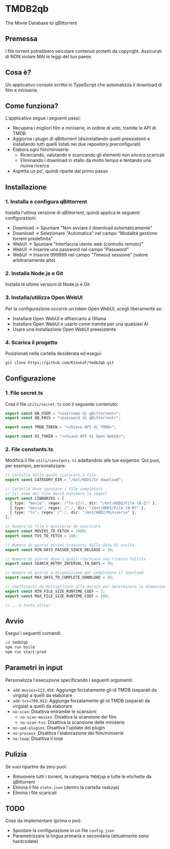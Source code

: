 # TMDB2qb
The Movie Database to qBittorrent

## Premessa
I file torrent potrebbero veicolare contenuti protetti da copyright. Assicurati di NON violare MAI le leggi del tuo paese.

## Cosa è?
Un applicativo console scritto in TypeScript che automatizza il download di film e miniserie.

## Come funziona?
L'applicativo segue i seguenti passi:
- Recupera i migliori film e miniserie, in ordine di voto, tramite le API di TMDB
- Aggiorna i plugin di qBittorrent (disinstallando quelli preesistenti e installando tutti quelli listati nei due repository preconfigurati)
- Elabora ogni film/miniserie:
  - Ricercando, valutando e scaricando gli elementi non ancora scaricati
  - Eliminando i download in stallo da molto tempo e tentando una nuova ricerca
- Aspetta un po', quindi riparte dal primo passo

## Installazione

### 1. Installa e configura qBittorrent
Installa l'ultima versione di qBittorrent, quindi applica le seguenti configurazioni:
- Download -> Spuntare "Non avviare il download automaticamente"
- Download -> Selezionare "Automatica" nel campo "Modalità gestione torrent predefinita"
- WebUI -> Spuntare "Interfaccia utente web (controllo remoto)"
- WebUI -> Inserire una password nel campo "Password"
- WebUI -> Inserire 999999 nel campo "Timeout sessione" (valore arbitrariamente alto)

### 2. Installa Node.js e Git
Installa le ultime versioni di Node.js e Git

### 3. Installa/utilizza Open WebUI
Per la configurazione occorre un token Open WebUI, scegli liberamente se:
- Installare Open WebUI e affiancarlo a Ollama
- Installare Open WebUI e usarlo come tramite per una qualsiasi AI
- Usare una installazione Open WebUI preesistente

### 4. Scarica il progetto
Posizionati nella cartella desiderata ed esegui:
```bash
git clone https://github.com/KinokoF/tmdb2qb.git
```

## Configurazione

### 1. File secret.ts
Crea il file `utils/secret.ts` con il seguente contenuto:
```ts
export const QB_USER = "<username di qBittorrent>";
export const QB_PASS = "<password di qBittorrent>";

export const TMDB_TOKEN = "<chiave API di TMDB>";

export const OI_TOKEN = "<chiave API di Open WebUI>";
```

### 2. File constants.ts
Modifica il file `utils/constants.ts` adattandolo alle tue esigenze. Qui puoi, per esempio, personalizzare:
```ts
// Cartella nella quale scaricare i file
export const CATEGORY_DIR = "/mnt/HDD1/In download";

// Cartelle dove spostare i file completati
// (il nome del file dovrà matchare la regex)
export const LIBRARIES = [
  { type: "movie", regex: /^[n-z]/i, dir: "/mnt/HDD2/Film (N-Z)" },
  { type: "movie", regex: /^./, dir: "/mnt/HDD1/Film (0-M)" },
  { type: "tv", regex: /^./, dir: "/mnt/HDD2/Miniserie" },
];

// Numero di film e miniserie da scaricare
export const MOVIES_TO_FETCH = 1000;
export const TVS_TO_FETCH = 100;

// Numero di giorni minimi trascorsi dalla data di uscita
export const MIN_DAYS_PASSED_SINCE_RELEASE = 30;

// Numero di giorni dopo i quali riprovare una ricerca fallita
export const SEARCH_RETRY_INTERVAL_IN_DAYS = 30;

// Numero di giorni a disposizione per completare il download
export const MAX_DAYS_TO_COMPLETE_DOWNLOAD = 30;

// Coefficenti da moltiplicare alla durata per determinare la dimensione minima e massima del file in MB
export const MIN_FILE_SIZE_RUNTIME_COEF = 2;
export const MAX_FILE_SIZE_RUNTIME_COEF = 100;

// ...e tanto altro!
```

## Avvio
Esegui i seguenti comandi:
```bash
cd tmdb2qb
npm run build
npm run start:prod
```

## Parametri in input
Personalizza l'esecuzione specificando i seguenti argomenti:
- `add-movies=123,456`: Aggiunge forzatamente gli id TMDB (separati da virgola) a quelli da elaborare
- `add-tvs=789,012`: Aggiunge forzatamente gli id TMDB (separati da virgola) a quelli da elaborare
- `no-scan`: Disattiva entrambe le scansioni
  - `no-scan-movies`: Disattiva la scansione dei film
  - `no-scan-tvs`: Disattiva la scansione delle miniserie
- `no-upd-plugins`: Disattiva l'update dei plugin
- `no-process`: Disattiva l'elaborazione dei film/miniserie
- `no-loop`: Disattiva il loop

## Pulizia
Se vuoi ripartire da zero puoi:
- Rimuovere tutti i torrent, la categoria `TMDB2qb` e tutte le etichette da qBittorrent
- Elimina il file `state.json` (dentro la cartella `tmdb2qb`)
- Elimina i file scaricati

## TODO
Cose da implementare (prima o poi):
- Spostare la configurazione in un file `config.json`
- Parametrizzare la lingua primaria e secondaria (attualmente sono hardcodate)
